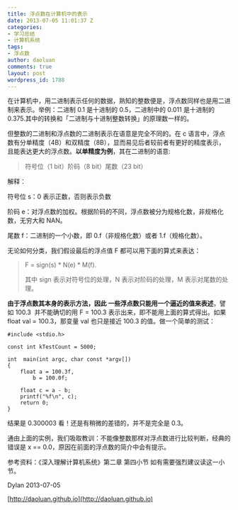 ```yaml
---
title: 浮点数在计算机中的表示
date: 2013-07-05 11:01:37 Z
categories:
- 学习总结
- 计算机系统
tags:
- 浮点数
author: daoluan
comments: true
layout: post
wordpress_id: 1788
---
```


在计算机中，用二进制表示任何的数据，熟知的整数便是，浮点数同样也是用二进制来表示。举例：二进制 0.1 是十进制的 0.5，二进制中的 0.011 是十进制的 0.375.其中的转换和「二进制与十进制整数转换」的原理数一样的。

但整数的二进制和浮点数的二进制表示在语意是完全不同的。在 c 语言中，浮点数有分单精度（4B）和双精度（8B），显而易见后者较前者有更好的精度表示，且能表达更大的浮点数。**以单精度为例**，其在二进制的语意:


<blockquote>符号位（1 bit）阶码（8 bit）尾数（23 bit）</blockquote>


解释：

符号位 s：0 表示正数，否则表示负数

阶码 e：对浮点数的加权。根据阶码的不同，浮点数被分为规格化数，非规格化数，无穷大和 NAN。

尾数 f：二进制的一个小数，即 0.f（非规格化数）或者 1.f（规格化数）。

无论如何分类，我们假设最后的浮点值 F 都可以用下面的算式来表达：


<blockquote><p>F = sign(s) * N(e) * M(f).</p>
<p>其中 sign 表示对符号位的处理，N 表示对阶码的处理，M 表示对尾数的处理。</p></blockquote>


**由于浮点数其本身的表示方法，因此 一些浮点数只能用一个逼近的值来表述**，譬如 100.3  并不能确切的用 F = 100.3 表示出来，即不能用上面的算式得出。如果 float val = 100.3，那变量 val 也只是接近 100.3 的值。做一个简单的测试：


    #include <stdio.h>

    const int kTestCount = 5000;

    int  main(int argc, char const *argv[])
    {
    	float a = 100.3f,
    		b = 100.0f;

    	float c = a - b;
    	printf("%f\n", c);
    	return 0;
    }


结果是 0.300003 看！还是有稍微的差错的，并不是完全是 0.3。

通由上面的实例，我们吸取教训：不能像整数那样对浮点数进行比较判断，经典的错误是 x == 0.0，原因在前面的浮点数的简介中会有提示。

参考资料：《深入理解计算机系统》第二章 第四小节 如有需要强烈建议读这一小节。

Dylan 2013-07-05

[http://daoluan.github.io](http://daoluan.github.io)
